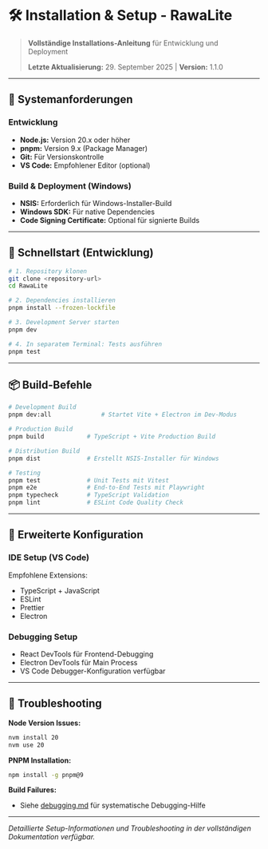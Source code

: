 # 🛠️ Installation & Setup - RawaLite

> **Vollständige Installations-Anleitung** für Entwicklung und Deployment
> 
> **Letzte Aktualisierung:** 29. September 2025 | **Version:** 1.1.0

---

## 🎯 **Systemanforderungen**

### **Entwicklung**
- **Node.js:** Version 20.x oder höher
- **pnpm:** Version 9.x (Package Manager)
- **Git:** Für Versionskontrolle
- **VS Code:** Empfohlener Editor (optional)

### **Build & Deployment (Windows)**
- **NSIS:** Erforderlich für Windows-Installer-Build
- **Windows SDK:** Für native Dependencies
- **Code Signing Certificate:** Optional für signierte Builds

---

## 🚀 **Schnellstart (Entwicklung)**

```bash
# 1. Repository klonen
git clone <repository-url>
cd RawaLite

# 2. Dependencies installieren  
pnpm install --frozen-lockfile

# 3. Development Server starten
pnpm dev

# 4. In separatem Terminal: Tests ausführen
pnpm test
```

---

## 📦 **Build-Befehle**

```bash
# Development Build
pnpm dev:all              # Startet Vite + Electron im Dev-Modus

# Production Build
pnpm build            # TypeScript + Vite Production Build

# Distribution Build  
pnpm dist             # Erstellt NSIS-Installer für Windows

# Testing
pnpm test             # Unit Tests mit Vitest
pnpm e2e              # End-to-End Tests mit Playwright
pnpm typecheck        # TypeScript Validation
pnpm lint             # ESLint Code Quality Check
```

---

## 🔧 **Erweiterte Konfiguration**

### **IDE Setup (VS Code)**
Empfohlene Extensions:
- TypeScript + JavaScript
- ESLint
- Prettier
- Electron

### **Debugging Setup**
- React DevTools für Frontend-Debugging
- Electron DevTools für Main Process
- VS Code Debugger-Konfiguration verfügbar

---

## 🚨 **Troubleshooting**

**Node Version Issues:**
```bash
nvm install 20
nvm use 20
```

**PNPM Installation:**
```bash
npm install -g pnpm@9
```

**Build Failures:**
- Siehe [debugging.md](debugging.md) für systematische Debugging-Hilfe

---

*Detaillierte Setup-Informationen und Troubleshooting in der vollständigen Dokumentation verfügbar.*